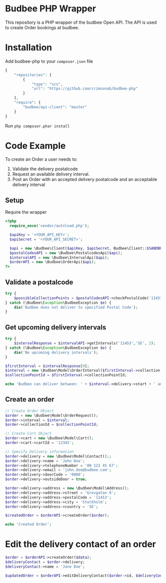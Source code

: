 # Budbee PHP Wrapper
This repository is a PHP wrapper of the budbee Open API. The API is used to create Order bookings at budbee.

# Installation
Add budbee-php to your `composer.json` file

```php
{
    "repositories": [
        {
            "type": "vcs",
            "url": "https://github.com/crimsonab/budbee-php"
        }
    ],
    "require": {
        "budbee/api-client": "master"
    }
}
```

Run ```php composer.phar install```

# Code Example

To create an Order a user needs to:
 1. Validate the delivery postalcode
 2. Request an available delivery interval.
 3. Post an Order with an accepted delivery postalcode and an acceptable delivery interval

## Setup

Require the wrapper

```php
<?php
  require_once('vendor/autoload.php');

  $apiKey = '<YOUR_API_KEY>';
  $apiSecret = '<YOUR_API_SECRET>';

  $api = new \Budbee\Client($apiKey, $apiSecret, Budbee\Client::$SANDBOX);
  $postalCodesAPI = new \Budbee\PostalcodesApi($api);
  $intervalAPI = new \Budbee\IntervalApi($api);
  $orderAPI = new \Budbee\OrderApi($api);
?>
```

## Validate a postalcode

```php
try {
    $possibleCollectionPoints = $postalCodesAPI->checkPostalCode('11453','SE');
} catch (\Budbee\Exception\BudbeeException $e) {
    die('Budbee does not deliver to specified Postal Code');
}
```

## Get upcoming delivery intervals

```php
try {
    $intervalResponse = $intervalAPI->getIntervals('11453','SE', 2);
} catch (\Budbee\Exception\BudbeeException $e) {
    die('No upcoming delivery intervals');
}

$firstInterval = $intervalResponse[0];
$interval = new \Budbee\Model\OrderInterval($firstInterval->collection, $firstInterval->delivery);
$collectionPointId = $firstInterval->collectionPointId;

echo 'Budbee can deliver between: ' + $interval->delivery->start + ' and ' + $interval->delivery->stop;

```

## Create an order

```php
// Create Order Object
$order = new \Budbee\Model\OrderRequest();
$order->interval = $interval;
$order->collectionId = $collectionPointId;

// Create Cart Object
$order->cart = new \Budbee\Model\Cart();
$order->cart->cartId = '12345';

// Specify Delivery information
$order->delivery = new \Budbee\Model\Contact();;
$order->delivery->name = 'John Doe';
$order->delivery->telephoneNumber = '00 123 45 67';
$order->delivery->email = 'john.doe@budbee.com';
$order->delivery->doorCode = '0000';
$order->delivery->outsideDoor = true;

$order->delivery->address = new \Budbee\Model\Address();
$order->delivery->address->street = 'Grevgatan 9';
$order->delivery->address->postalCode = '11453';
$order->delivery->address->city = 'Stockholm';
$order->delivery->address->country = 'SE';

$createdOrder = $orderAPI->createOrder($order);

echo 'Created Order';
```

# Edit the delivery contact of an order

```php
$order = $orderAPI->createOrder($data);
$deliveryContact = $order->delivery;
$deliveryContact->name = 'Jane Doe';

$updatedOrder = $orderAPI->editDeliveryContact($order->id, $deliveryContact);
```
